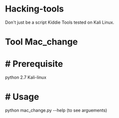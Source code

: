# Hacking-tools
Don't just be a script Kiddie
Tools tested on Kali Linux.

# Tool Mac_change
#                # Prerequisite  #
python 2.7
Kali-linux

#                # Usage
python mac_change.py --help (to see arguements)
